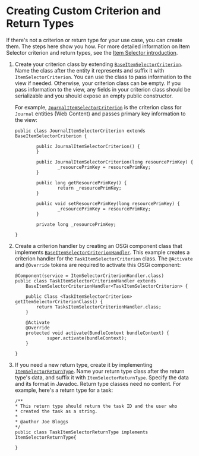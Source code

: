 # Creating Custom Criterion and Return Types

If there's not a criterion or return type for your use case, you can create 
them. The steps here show you how. For more detailed information on Item 
Selector criterion and return types, see the 
[Item Selector introduction](liferay.com). 

1.  Create your criterion class by extending 
    [`BaseItemSelectorCriterion`](@app-ref@/collaboration/latest/javadocs/com/liferay/item/selector/BaseItemSelectorCriterion.html). 
    Name the class after the entity it represents and suffix it with 
    `ItemSelectorCriterion`. You can use the class to pass information to the 
    view if needed. Otherwise, your criterion class can be empty. If you pass 
    information to the view, any fields in your criterion class should be 
    serializable and you should expose an empty public constructor. 

    For example, 
    [`JournalItemSelectorCriterion`](@app-ref@/web-experience/latest/javadocs/com/liferay/journal/item/selector/criterion/JournalItemSelectorCriterion.html) 
    is the criterion class for `Journal` entities (Web Content) and passes 
    primary key information to the view: 

        public class JournalItemSelectorCriterion extends BaseItemSelectorCriterion {

                public JournalItemSelectorCriterion() {
                }
        
                public JournalItemSelectorCriterion(long resourcePrimKey) {
                        _resourcePrimKey = resourcePrimKey;
                }
        
                public long getResourcePrimKey() {
                        return _resourcePrimKey;
                }
        
                public void setResourcePrimKey(long resourcePrimKey) {
                        _resourcePrimKey = resourcePrimKey;
                }
        
                private long _resourcePrimKey;
        
        }

2.  Create a criterion handler by creating an OSGi component class that 
    implements 
    [`BaseItemSelectorCriterionHandler`](@app-ref@/collaboration/latest/javadocs/com/liferay/item/selector/BaseItemSelectorCriterionHandler.html). 
    This example creates a criterion handler for the `TaskItemSelectorCriterion` 
    class. The `@Activate` and `@Override` tokens are required to activate this 
    OSGi component: 

        @Component(service = ItemSelectorCriterionHandler.class)
        public class TaskItemSelectorCriterionHandler extends 
            BaseItemSelectorCriterionHandler<TaskItemSelectorCriterion> {

            public Class <TaskItemSelectorCriterion> getItemSelectorCriterionClass() {
                return TasksItemSelectorCriterionHandler.class;
            }

            @Activate
            @Override
            protected void activate(BundleContext bundleContext) {
                    super.activate(bundleContext);
            }

        }

3.  If you need a new return type, create it by implementing 
    [`ItemSelectorReturnType`](@app-ref@/collaboration/latest/javadocs/com/liferay/item/selector/ItemSelectorReturnType.html). 
    Name your return type class after the return type's data, and suffix it with 
    `ItemSelectorReturnType`. Specify the data and its format in Javadoc. Return 
    type classes need no content. For example, here's a return type for a task: 

        /**
        * This return type should return the task ID and the user who
        * created the task as a string.
        *
        * @author Joe Bloggs
        */
        public class TaskItemSelectorReturnType implements ItemSelectorReturnType{

        }
